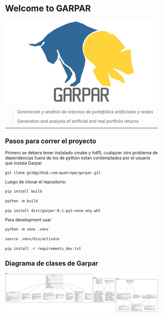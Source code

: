 # Welcome to GARPAR

![logo](res/logo_bw.png)


> _Generación y análisis de retornos de portafolios artificiales y reales_
>
> Generation and analysis of artificial and real portfolio returns

-------------------------------------------
## Pasos para correr el proyecto

Primero se debera tener instalado cmake y hdf5, cualquier otro problema de dependencias fuera de los de python estan contemplados por el usuario que instala Garpar

`git clone git@github.com:quatrope/garpar.git`

Luego de clonar el repositorio:

```
pip install build

python -m build 

pip install dist/garpar-0.1-py3-none-any.whl
```

Para development usar

```
python -m venv .venv

source .venv/bin/activate

pip install -r requirements_dev.txt
```

## Diagrama de clases de Garpar

![estructura](assets/diagrams/classes_garpar.png)
